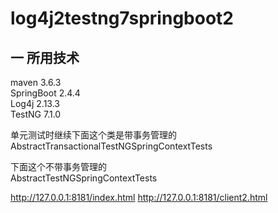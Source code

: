 # log4j2testng7springboot2
## 一 所用技术
maven 3.6.3  
SpringBoot  2.4.4  
Log4j  2.13.3  
TestNG  7.1.0

单元测试时继续下面这个类是带事务管理的  
AbstractTransactionalTestNGSpringContextTests  

下面这个不带事务管理的  
AbstractTestNGSpringContextTests  

http://127.0.0.1:8181/index.html
http://127.0.0.1:8181/client2.html


